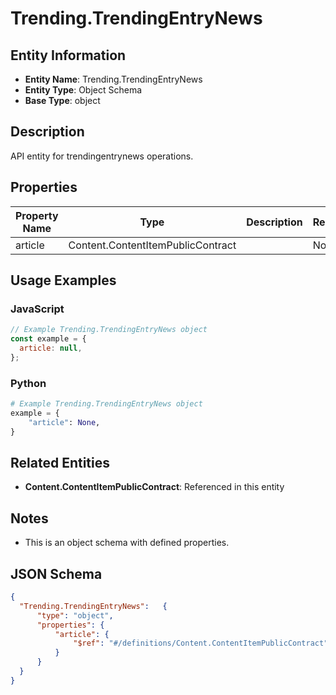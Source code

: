 # Trending.TrendingEntryNews

## Entity Information
- **Entity Name**: Trending.TrendingEntryNews
- **Entity Type**: Object Schema
- **Base Type**: object

## Description
API entity for trendingentrynews operations.

## Properties

| Property Name | Type | Description | Required |
|---------------|------|-------------|----------|
| article | Content.ContentItemPublicContract |  | No |

## Usage Examples

### JavaScript
```javascript
// Example Trending.TrendingEntryNews object
const example = {
  article: null,
};
```

### Python
```python
# Example Trending.TrendingEntryNews object
example = {
    "article": None,
}
```

## Related Entities
- **Content.ContentItemPublicContract**: Referenced in this entity

## Notes
- This is an object schema with defined properties.

## JSON Schema
```json
{
  "Trending.TrendingEntryNews":   {
      "type": "object",
      "properties": {
          "article": {
              "$ref": "#/definitions/Content.ContentItemPublicContract"
          }
      }
  }
}
```
